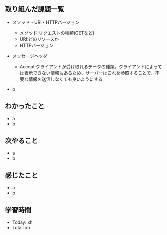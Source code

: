 ## 取り組んだ課題一覧
- メソッド・URI・HTTPバージョン
  - メソッド:リクエストの種類(GETなど)
  - URI:どのリソースか
  - HTTPバージョン
- メッセージヘッダ
  - Accept:クライアントが受け取れるデータの種類。クライアントによっては表示できない情報もあるため、サーバーはこれを参照することで、不要な情報を送信しなくても良いようにする
   
- b
## わかったこと
- a
- b
## 次やること
- a
- b
## 感じたこと
- a
- b
## 学習時間
- Today: xh
- Total: xh
